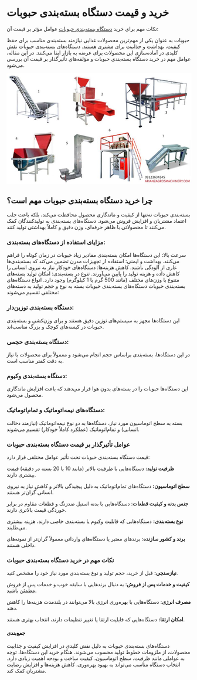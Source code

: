 # خرید و قیمت دستگاه بسته‌بندی حبوبات
نکات مهم برای خرید [دستگاه بسته‌بندی حبوبات]([https://github.com/v2makers/v2makers](https://zmmco.com/product-category/packaging-machine/grain-packaging-machine/)) عوامل مؤثر بر قیمت آن:

حبوبات به عنوان یکی از مهم‌ترین محصولات غذایی نیازمند بسته‌بندی مناسب برای حفظ کیفیت، بهداشت و جذابیت برای مشتری هستند. دستگاه‌های بسته‌بندی حبوبات نقش کلیدی در آماده‌سازی این محصولات برای عرضه به بازار ایفا می‌کنند. در این مقاله، عوامل مهم در خرید دستگاه بسته‌بندی حبوبات و مؤلفه‌های تأثیرگذار بر قیمت آن بررسی می‌شود.

![خرید و قیمت دستگاه بسته‌بندی حبوبات](https://github.com/arianzagrosmachinery/-/blob/main/%D8%AE%D8%B7-%D8%AA%D9%88%D9%84%DB%8C%D8%AF-%D8%AD%D8%A8%D9%88%D8%A8%D8%A7%D8%AA.jpg?raw=true)

## چرا خرید دستگاه بسته‌بندی حبوبات مهم است؟
بسته‌بندی حبوبات نه‌تنها از کیفیت و ماندگاری محصول محافظت می‌کند، بلکه باعث جلب اعتماد مشتریان و افزایش فروش می‌شود. دستگاه‌های بسته‌بندی به تولیدکنندگان کمک می‌کنند تا محصولاتی با ظاهر حرفه‌ای، وزن دقیق و کاملاً بهداشتی تولید کنند.

### مزایای استفاده از دستگاه‌های بسته‌بندی:
سرعت بالا: این دستگاه‌ها امکان بسته‌بندی مقادیر زیاد حبوبات در زمان کوتاه را فراهم می‌کنند.
بهداشت و ایمنی: استفاده از تجهیزات مدرن تضمین می‌کند که بسته‌بندی‌ها عاری از آلودگی باشند.
کاهش هزینه‌ها: دستگاه‌های خودکار نیاز به نیروی انسانی را کاهش داده و هزینه تولید را پایین می‌آورند.
تنوع در بسته‌بندی: امکان تولید بسته‌های متنوع با وزن‌های مختلف (مانند 500 گرم یا 1 کیلوگرم) وجود دارد.
انواع دستگاه‌های بسته‌بندی حبوبات
دستگاه‌های بسته‌بندی حبوبات بسته به نوع و حجم تولید به دسته‌های مختلفی تقسیم می‌شوند:

### دستگاه بسته‌بندی توزین‌دار:
این دستگاه‌ها مجهز به سیستم‌های توزین دقیق هستند و برای وزن‌کشی و بسته‌بندی حبوبات در کیسه‌های کوچک و بزرگ مناسب‌اند.

### دستگاه بسته‌بندی حجمی:
در این دستگاه‌ها، بسته‌بندی براساس حجم انجام می‌شود و معمولاً برای محصولات با نیاز به دقت کمتر مناسب است.

### دستگاه بسته‌بندی وکیوم:
این دستگاه‌ها حبوبات را در بسته‌های بدون هوا قرار می‌دهند که باعث افزایش ماندگاری محصول می‌شود.

### دستگاه‌های نیمه‌اتوماتیک و تمام‌اتوماتیک:
بسته به سطح اتوماسیون مورد نیاز، دستگاه‌ها به دو نوع نیمه‌اتوماتیک (نیازمند دخالت انسانی) و تمام‌اتوماتیک (عملکرد کاملاً خودکار) تقسیم می‌شوند.

### عوامل تأثیرگذار بر قیمت دستگاه بسته‌بندی حبوبات
قیمت دستگاه بسته‌بندی حبوبات تحت تأثیر عوامل مختلفی قرار دارد:

**ظرفیت تولید:** دستگاه‌هایی با ظرفیت بالاتر (مانند 10 یا 20 بسته در دقیقه) قیمت بیشتری دارند.

**سطح اتوماسیون:** دستگاه‌های تمام‌اتوماتیک به دلیل پیچیدگی بالاتر و کاهش نیاز به نیروی انسانی گران‌تر هستند.

**جنس بدنه و کیفیت قطعات**: دستگاه‌هایی با بدنه استیل ضدزنگ و قطعات مقاوم در برابر خوردگی قیمت بالاتری دارند.

**نوع بسته‌بندی:** دستگاه‌هایی که قابلیت وکیوم یا بسته‌بندی خاصی دارند، هزینه بیشتری می‌طلبند.

**برند و کشور سازنده**: برندهای معتبر یا دستگاه‌های وارداتی معمولاً گران‌تر از نمونه‌های داخلی هستند.

### نکات مهم در خرید دستگاه بسته‌بندی حبوبات

**نیازسنجی:** قبل از خرید، حجم تولید و نوع بسته‌بندی مورد نیاز خود را مشخص کنید.

**کیفیت و خدمات پس از فروش**: به دنبال برندهایی با سابقه خوب و خدمات پس از فروش مطمئن باشید.

**مصرف انرژی**: دستگاه‌هایی با بهره‌وری انرژی بالا می‌توانند در بلندمدت هزینه‌ها را کاهش دهند.

**امکان ارتقا:** دستگاه‌هایی که قابلیت ارتقا یا تغییر تنظیمات دارند، انتخاب بهتری هستند.
#### جمع‌بندی
دستگاه‌های بسته‌بندی حبوبات به دلیل نقش کلیدی در افزایش کیفیت و جذابیت محصولات، از ملزومات خطوط تولید محسوب می‌شوند. هنگام خرید این دستگاه‌ها، توجه به عواملی مانند ظرفیت، سطح اتوماسیون، کیفیت ساخت و بودجه اهمیت زیادی دارد. انتخاب دستگاه مناسب می‌تواند به بهبود بهره‌وری، کاهش هزینه‌ها و افزایش رضایت مشتریان کمک کند.
